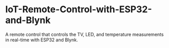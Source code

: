 # IoT-Remote-Control-with-ESP32-and-Blynk
A remote control that controls the TV, LED, and temperature measurements in real-time with ESP32 and Blynk.
